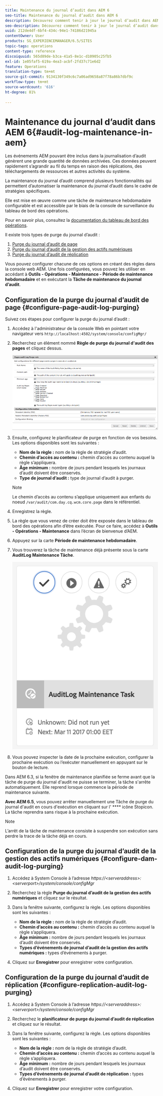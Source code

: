 ```yaml
---
title: Maintenance du journal d’audit dans AEM 6
seo-title: Maintenance du journal d’audit dans AEM 6
description: Découvrez comment tenir à jour le journal d’audit dans AEM.
seo-description: Découvrez comment tenir à jour le journal d’audit dans AEM.
uuid: 212de4df-6bf4-434c-94e1-74186d21945a
contentOwner: User
products: SG_EXPERIENCEMANAGER/6.5/SITES
topic-tags: operations
content-type: reference
discoiquuid: 565d89de-b3ca-41a5-8e1c-d10905c25fb5
exl-id: 1e05faf5-619a-4ea3-acbf-2fd37c71e6d2
feature: Operations
translation-type: tm+mt
source-git-commit: 9134130f349c6c7a06ad9658a87f78a86b7dbf9c
workflow-type: tm+mt
source-wordcount: '616'
ht-degree: 81%

---
```


# Maintenance du journal d’audit dans AEM 6{#audit-log-maintenance-in-aem}

Les événements AEM pouvant être inclus dans la journalisation d’audit génèrent une grande quantité de données archivées. Ces données peuvent rapidement s’agrandir au fil du temps en raison des réplications, des téléchargements de ressources et autres activités du système.

La maintenance du journal d’audit comprend plusieurs fonctionnalités qui permettent d’automatiser la maintenance du journal d’audit dans le cadre de stratégies spécifiques.

Elle est mise en œuvre comme une tâche de maintenance hebdomadaire configurable et est accessible par le biais de la console de surveillance du tableau de bord des opérations.

Pour en savoir plus, consultez la [documentation du tableau de bord des opérations](/help/sites-administering/operations-dashboard.md).

Il existe trois types de purge du journal d’audit :

1. [Purge du journal d’audit de page](/help/sites-administering/operations-audit-log.md#configure-page-audit-log-purging)
1. [Purge du journal d’audit de la gestion des actifs numériques](/help/sites-administering/operations-audit-log.md#configure-dam-audit-log-purging)
1. [Purge du journal d’audit de réplication](/help/sites-administering/operations-audit-log.md#configure-replication-audit-log-purging)

Vous pouvez configurer chacune de ces options en créant des règles dans la console web AEM. Une fois configurées, vous pouvez les utiliser en accédant à **Outils - Opérations - Maintenance - Période de maintenance hebdomadaire** et en exécutant la **Tâche de maintenance du journal d’audit**.

## Configuration de la purge du journal d’audit de page {#configure-page-audit-log-purging}

Suivez ces étapes pour configurer la purge du journal d’audit :

1. Accédez à l&#39;administrateur de la console Web en pointant votre navigateur vers `http://localhost:4502/system/console/configMgr/`

1. Recherchez un élément nommé **Règle de purge du journal d&#39;audit des pages** et cliquez dessus.

   ![chlimage_1-365](assets/chlimage_1-365.png)

1. Ensuite, configurez le planificateur de purge en fonction de vos besoins. Les options disponibles sont les suivantes :

   * **Nom de la règle :** nom de la règle de stratégie d’audit.
   * **Chemin d’accès au contenu :** chemin d’accès au contenu auquel la règle s’appliquera.
   * **Âge minimum :** nombre de jours pendant lesquels les journaux d’audit doivent être conservés.
   * **Type de journal d’audit :** type de journal d’audit à purger.

   >[!NOTE]
   >
   >Le chemin d’accès au contenu s’applique uniquement aux enfants du noeud `/var/audit/com.day.cq.wcm.core.page` dans le référentiel.

1. Enregistrez la règle.
1. La règle que vous venez de créer doit être exposée dans le tableau de bord des opérations afin d’être exécutée. Pour ce faire, accédez à **Outils - Opérations - Maintenance** dans l’écran de bienvenue d’AEM.

1. Appuyez sur la carte **Période de maintenance hebdomadaire**.

1. Vous trouverez la tâche de maintenance déjà présente sous la carte **AuditLog Maintenance Tâche**.

   ![chlimage_1-366](assets/chlimage_1-366.png)

1. Vous pouvez inspecter la date de la prochaine exécution, configurer la prochaine exécution ou l’exécuter manuellement en appuyant sur le bouton de lecture.

Dans AEM 6.3, si la fenêtre de maintenance planifiée se ferme avant que la tâche de purge du journal d&#39;audit ne puisse se terminer, la tâche s&#39;arrête automatiquement. Elle reprend lorsque commence la période de maintenance suivante.

**Avec AEM 6.5**, vous pouvez arrêter manuellement une Tâche de purge du journal d&#39;audit en cours d&#39;exécution en cliquant sur l&#39; **** icône Stopicon. La tâche reprendra sans risque à la prochaine exécution.

>[!NOTE]
>
>L’arrêt de la tâche de maintenance consiste à suspendre son exécution sans perdre la trace de la tâche déjà en cours.

## Configuration de la purge du journal d’audit de la gestion des actifs numériques {#configure-dam-audit-log-purging}

1. Accédez à System Console à l’adresse *https://&lt;serveraddress>:&lt;serverport>/system/console/configMgr*
1. Recherchez la règle **Purge du journal d’audit de la gestion des actifs numériques** et cliquez sur le résultat.
1. Dans la fenêtre suivante, configurez la règle. Les options disponibles sont les suivantes :

   * **Nom de la règle :** nom de la règle de stratégie d’audit.
   * **Chemin d’accès au contenu :** chemin d’accès au contenu auquel la règle s’appliquera.
   * **Âge minimum :** nombre de jours pendant lesquels les journaux d’audit doivent être conservés.
   * **Types d’événements de journal d’audit de la gestion des actifs numériques :** types d’événements à purger.

1. Cliquez sur **Enregistrer** pour enregistrer votre configuration.

## Configuration de la purge du journal d’audit de réplication  {#configure-replication-audit-log-purging}

1. Accédez à System Console à l’adresse *https://&lt;serveraddress>:&lt;serverport>/system/console/configMgr*
1. Recherchez le **planificateur de purge du journal d’audit de réplication** et cliquez sur le résultat.
1. Dans la fenêtre suivante, configurez la règle. Les options disponibles sont les suivantes :

   * **Nom de la règle :** nom de la règle de stratégie d’audit.
   * **Chemin d’accès au contenu :** chemin d’accès au contenu auquel la règle s’appliquera.
   * **Âge minimum :** nombre de jours pendant lesquels les journaux d’audit doivent être conservés.
   * **Types d’événements de journal d’audit de réplication :** types d’événements à purger.

1. Cliquez sur **Enregistrer** pour enregistrer votre configuration.
